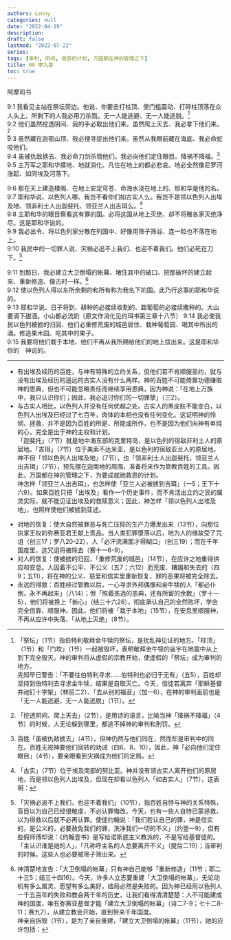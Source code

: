 ```yaml
---
authors: Lenny
categories: null
date: "2022-04-19"
description: 
draft: false
lastmod: "2022-07-22"
series:
tags: [审判, 阴间, 救恩的计划, 万国都在神的管理之下]
title: 09 摩九章
toc: true
---
```

阿摩司书
<!--more-->

9:1 我看见主站在祭坛旁边。他说、你要击打柱顶、使门槛震动、打碎柱顶落在众人头上。所剩下的人我必用刀杀戮。无一人能逃避、无一人能逃脱。[^1]  
9:2 他们虽然挖透阴间、我的手必取出他们来。虽然爬上天去、我必拿下他们来。[^2]  
9:3 虽然藏在迦密山顶、我必搜寻捉出他们来。虽然从我眼前藏在海底、我必命蛇咬他们。  
9:4 虽被仇敌掳去、我必命刀剑杀戮他们。我必向他们定住眼目。降祸不降福。[^3]  
9:5 主万军之耶和华摸地、地就消化、凡住在地上的都必悲哀。地必全然像尼罗河涨起、如同埃及河落下。  

9:6 那在天上建造楼阁、在地上安定穹苍、命海水浇在地上的、耶和华是他的名。  
9:7 耶和华说、以色列人哪、我岂不看你们如古实人么。我岂不是领以色列人出埃及地、领非利士人出迦斐托、领亚兰人出吉珥么。[^4]  
9:8 主耶和华的眼目察看这有罪的国。必将这国从地上灭绝、却不将雅各家灭绝净尽。这是耶和华说的。  
9:9 我必出令、将以色列家分散在列国中、好像用筛子筛谷、连一粒也不落在地上。  
9:10 我民中的一切罪人说、灾祸必追不上我们、也迎不着我们。他们必死在刀下。[^5]  

9:11 到那日、我必建立大卫倒塌的帐幕、堵住其中的破口、把那破坏的建立起来、重新修造、像古时一样。[^6]  
9:12 使以色列人得以东所余剩的和所有称为我名下的国。此乃行这事的耶和华说的。  
9:13 耶和华说、日子将到、耕种的必接续收割的、踹葡萄的必接续撒种的。大山要滴下甜酒。小山都必流奶〔原文作消化见约珥书第三章十八节〕
9:14 我必使我民以色列被掳的归回、他们必重修荒废的城邑居住、栽种葡萄园、喝其中所出的酒。修造果木园、吃其中的果子。  
9:15 我要将他们栽于本地、他们不再从我所赐给他们的地上拔出来。这是耶和华你的　神说的。

---

[^1]: 「祭坛」（1节）指伯特利敬拜金牛犊的祭坛，是扰乱神见证的地方。「柱顶」（1节）和「门坎」（1节）一起被毁坏，表明敬拜金牛犊的庙宇在地震中从上到下完全毁灭。神的审判将从虚假的宗教开始，使虚假的「祭坛」成为审判的地方。  
先知早已警告：「不要往伯特利寻求……伯特利也必归于无有」（五5），百姓却坚持到伯特利去寻求金牛犊，结果是自取灭亡。今天，信徒若离弃「耶稣基督并祂钉十字架」（林前二2）、「去从别的福音」（加一6），在神的审判面前也是「无一人能逃避，无一人能逃脱」（1节）。  
[^2]: 「挖透阴间、爬上天去」（2节），是用诗的语言，比喻当神「降祸不降福」（4节）的时候，人无论躲到哪里，都逃不掉神的审判和刑罚。  
[^3]: 百姓「虽被仇敌掳去」（4节），但神仍然与他们同在，然而却是审判中的同在。百姓无视神要他们回转的劝诫（四6、8、10），因此，神「必向他们定住眼目」（4节），要亲眼看到灾祸成为他们的定局。  
[^4]: 「古实」（7节）位于埃及南部的努比亚。神并没有领古实人离开他们的原居地，而是领以色列人出埃及，但现在却看以色列人「如古实人」（7节），这表明：  
* 有出埃及经历的百姓，与神有特殊的立约关系，但他们若不肯顺服圣约，就与没有出埃及经历的遥远的古实人没有什么两样。神的百姓不可能倚靠功德赚取神的恩典，但也不可能忽略责任而继续享用恩典，因为神说：「在地上万族中，我只认识你们；因此，我必追讨你们的一切罪孽」（三2）。  
* 与古实人相比，以色列人并没有任何优越之处。古实人的黑皮肤不能变白，以色列人出埃及已经过了七百年，肉体的本相也没有任何变化。这证明神的怜悯、拯救，并不是因为百姓的所是、所能或所作，也不是因为他们向神有单纯的心，完全是出于神的主权和计划。   
「迦斐托」（7节）就是地中海东部的克里特岛，是以色列的宿敌非利士人的原居地。「吉珥」（7节）位于美索不达米亚，是以色列的宿敌亚兰人的原居地。神不但「领以色列人出埃及地」（7节），也「领非利士人出迦斐托，领亚兰人出吉珥」（7节），预先摆在迦南地的周围，准备将来作为管教百姓的工具。因此，万国都在神的管理之下，为要成就祂救恩的计划。  
神怎样「领亚兰人出吉珥」，也怎样使「亚兰人必被掳到吉珥」（一5；王下十六9）。如果百姓只把「出埃及」看作一个历史事件，而不肯活出立约之民的属灵实际，就不能见证出埃及的救赎意义；因此，神怎样「领以色列人出埃及地」，也照样使他们被掳到亚述。  
[^5]: 「灾祸必追不上我们，也迎不着我们」（10节），指百姓自恃与神的关系特殊，盲目以为自己已经很敬虔，不必认罪悔改。今天，也有一些人自恃已蒙拯救，以为得救以后就不必再认罪。使徒约翰说：「我们若认自己的罪，神是信实的，是公义的，必要赦免我们的罪，洗净我们一切的不义」（约壹一9），但有些假师傅却说：《约翰壹书》是写给诺斯底主义教派的，不是写给基督徒的。「主认识谁是祂的人」，「凡称呼主名的人总要离开不义」（提后二19）；当审判的时候，这些人也必要被筛子筛出来。  
[^6]: 神清楚地宣告：「大卫倒塌的帐幕」只有神自己能够「重新修造」（11节；耶二十三5；结三十四16）。今天，许多人立志要重建「大卫倒塌的帐幕」，无论动机有多么属灵、愿望有多么美好，结局必然是失败的。因为神已经用以色列人一千五百年的失败和教会两千年的历史，让我们看得清清楚楚：人不可能建成神的国度，唯有弥赛亚基督才能「建立大卫倒塌的帐幕」（诗二7-9；七十二8-11；赛九7），从建立教会开始，直到带来千年国度。  
神亲自拆毁（1节），是为了亲自重建，「建立大卫倒塌的帐幕」（11节），祂的应许包括： 
* 对地的恢复：使大自然被罪恶与死亡压抑的生产力爆发出来（13节），向那位执掌王权的弥赛亚君王献上贡品。当人类犯罪堕落以后，地为人的缘故受了咒诅（创三17；罗八20-22），人「必汗流满面才得糊口」（创三19）；而在千年国度里，这咒诅将被除去（赛十一6-9）。  
* 对人的恢复：使被掳的归回，「重修荒废的城邑」（14节），在应许之地重得供应和安息。人因着不公平、不公义（五7；六12）而荒废、糟蹋和失去的（四9；五11），将在神的公义、慈爱和信实里重新恢复，罪的恶果将被完全除去。  
* 永远的得救：百姓经过管教以后，一心寻求外邦偶像和金牛犊的人「都必仆倒，永不再起来」（八14）；但「照着拣选的恩典，还有所留的余数」（罗十一5），他们将被换上「新心」（结三十六26），彻底承认自己的全然败坏，学会完全信靠、顺服神。因此，他们将被「栽于本地」（15节），在安息里顺服神，不再从应许中失落、「从地上灭绝」（8节）。  
